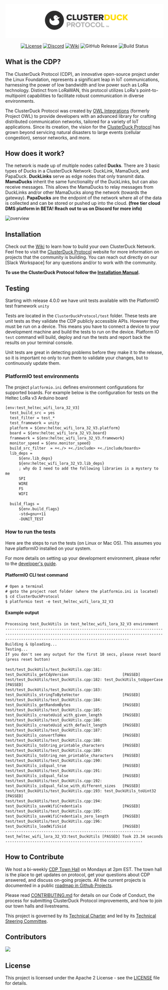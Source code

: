 <p align="center">
  <img src="docs/assets/images/cdp_logo_white_bkg.png" alt="Logo">
</p>

<p align="center">
  <a href="https://www.apache.org/licenses/LICENSE-2.0"><img src="https://img.shields.io/badge/License-Apache2-blue.svg" alt="License"></a>
  <a href="https://discord.com/invite/Cbgbzq353z"><img src="https://img.shields.io/badge/Join-Discord-blue" alt="Discord"></a>
  <a href="https://github.com/Call-for-Code/ClusterDuck-Protocol/wiki"><img src="https://img.shields.io/badge/Read-Wiki-blue" alt="Wiki"></a>
  <img src="https://img.shields.io/github/v/release/ClusterDuck-Protocol/ClusterDuck-Protocol" alt="GitHub Release">
  <img src="https://github.com/ClusterDuck-Protocol/ClusterDuck-Protocol/actions/workflows/arduino_ci.yml/badge.svg" alt="Build Status">
</p>



## What is the CDP?

The ClusterDuck Protocol (CDP), an innovative open-source project under the Linux Foundation, represents a significant leap in IoT communications, harnessing the power of low bandwidth and low power such as LoRa technology. Distinct from LoRaWAN, this protocol utilizes LoRa's point-to-multipoint capabilities to facilitate robust communication in diverse environments.

The ClusterDuck Protocol was created by [OWL Integrations] (formerly Project OWL) to provide developers with an advanced library for crafting distributed communication networks, tailored for a variety of IoT applications. Since its creation, the vision for the [ClusterDuck Protocol] has grown beyond servicing natural disasters to large events (cellular congestion), sensor networks, and more. 

## How does it work?

The network is made up of multiple nodes called **Ducks**. There are 3 basic types of Ducks in a ClusterDuck Network: DuckLink, MamaDuck, and PapaDuck. **DuckLinks** serve as edge nodes that only transmit data. **MamaDucks** inherit the same functionality of the DuckLinks, but can also receive messages. This allows the MamaDucks to relay messages from DuckLinks and/or other MamaDucks along the network (towards the gateway). **PapaDucks** are the endpoint of the network where all of the data is collected and can be stored or pushed up into the cloud. **(free tier cloud DMS platform in BETA! Reach out to us on Discord for more info)**

![overview](https://www.project-owl.com/assets/wiki/cdp-explain-gif.gif)

## Installation

Check out the [Wiki](https://github.com/ClusterDuck-Protocol/ClusterDuck-Protocol/wiki) to learn how to build your own ClusterDuck Network. Feel free to visit the  [ClusterDuck Protocol](https://clusterduckprotocol.org/) website for more information on projects that the community is building. You can reach out directly on our [Slack Workspace] for any questions and/or to work with the community.

**To use the ClusterDuck Protocol follow the [Installation Manual](https://github.com/ClusterDuck-Protocol/ClusterDuck-Protocol/wiki/getting-started).**

## Testing

Starting with release 4.0.0 we have unit tests available with the PlatformIO test framework `unity`

Tests are located in the `ClusterDuckProtocol/test` folder. These tests are unit tests as they validate the CDP publicly accessible APIs. However they must be run on a device. This means you have to connect a device to your development machine and build the tests to run on the device. Platform IO `test` command will build, deploy and run the tests and report back the results on your terminal console.

Unit tests are great in detecting problems before they make it to the release, so it is important no only to run them to validate your changes, but to continuously update them.

### PlatformIO test environments
The project `platformio.ini` defines environment configurations for supported boards.
For example below is the configuration for tests on the Heltec LoRa v3 Arduino board
```
[env:test_heltec_wifi_lora_32_V3]
  test_build_src = yes
  test_filter = test_* 
  test_framework = unity
  platform = ${env:heltec_wifi_lora_32_V3.platform}
  board = ${env:heltec_wifi_lora_32_V3.board}
  framework = ${env:heltec_wifi_lora_32_V3.framework}
  monitor_speed = ${env.monitor_speed}
  build_src_filter  = +<./> +<./include> +<./include/boards>
  lib_deps =
      ${env.lib_deps} 
      ${env:heltec_wifi_lora_32_V3.lib_deps}
      ; why do I need to add the following libraries is a mystery to me
      SPI
      WIRE
      FS
      WIFI
      
  build_flags = 
      ${env.build_flags}
      -std=gnu++11
      -DUNIT_TEST
  ```

### How to run the tests
  Here are the steps to run the tests (on Linux or Mac OS). This assumes you have platformIO installed on your system.

  For more details on setting up your development environment, please refer to the [developer's guide](./DEVELOPER_GUIDE.md).



#### PlatformIO CLI test command
  ```
  # Open a terminal 
  # goto the project root folder (where the platformio.ini is located)
  $ cd ClusterDuckProtocol
  $ platformio test -e test_heltec_wifi_lora_32_V3
  ```
#### Example output

  ```
  Processing test_DuckUtils in test_heltec_wifi_lora_32_V3 environment
---------------------------------------------------------------------------------------------------------------------------------------------------------------------------------------------------
Building & Uploading...
Testing...
If you don't see any output for the first 10 secs, please reset board (press reset button)

test/test_DuckUtils/test_DuckUtils.cpp:181: test_DuckUtils_getCdpVersion                        [PASSED]
test/test_DuckUtils/test_DuckUtils.cpp:182: test_DuckUtils_toUpperCase                          [PASSED]
test/test_DuckUtils/test_DuckUtils.cpp:183: test_DuckUtils_stringToByteVector                   [PASSED]
test/test_DuckUtils/test_DuckUtils.cpp:184: test_DuckUtils_getRandomBytes                       [PASSED]
test/test_DuckUtils/test_DuckUtils.cpp:185: test_DuckUtils_createUuid_with_given_length         [PASSED]
test/test_DuckUtils/test_DuckUtils.cpp:186: test_DuckUtils_createUuid_with_default_length       [PASSED]
test/test_DuckUtils/test_DuckUtils.cpp:187: test_DuckUtils_convertToHex                         [PASSED]
test/test_DuckUtils/test_DuckUtils.cpp:188: test_DuckUtils_toString_printable_characters        [PASSED]
test/test_DuckUtils/test_DuckUtils.cpp:189: test_DuckUtils_toString_non_printable_characters    [PASSED]
test/test_DuckUtils/test_DuckUtils.cpp:190: test_DuckUtils_isEqual_true                         [PASSED]
test/test_DuckUtils/test_DuckUtils.cpp:191: test_DuckUtils_isEqual_false                        [PASSED]
test/test_DuckUtils/test_DuckUtils.cpp:192: test_DuckUtils_isEqual_false_with_different_sizes   [PASSED]
test/test_DuckUtils/test_DuckUtils.cpp:193: test_DuckUtils_toUint32                             [PASSED]
test/test_DuckUtils/test_DuckUtils.cpp:194: test_DuckUtils_saveWifiCredentials                  [PASSED]
test/test_DuckUtils/test_DuckUtils.cpp:195: test_DuckUtils_saveWifiCredentials_zero_length      [PASSED]
test/test_DuckUtils/test_DuckUtils.cpp:196: test_DuckUtils_loadWifiSsid                         [PASSED]
------------------------------------------------------------- test_heltec_wifi_lora_32_V3:test_DuckUtils [PASSED] Took 23.34 seconds -------------------------------------------------------------
```

## How to Contribute

We host a bi-weekly [CDP Town Hall](meet.google.com/unq-duaq-ygj) on Mondays at 2pm EST. The town hall is the place to get updates on protocol, get your questions about CDP answered, and discuss on-going projects. All the current projects is documented in a public [roadmap in Github Projects](https://github.com/ClusterDuck-Protocol/ClusterDuck-Protocol/projects).

Please read [CONTRIBUTING.md](CONTRIBUTING.md) for details on our Code of Conduct, the process for submitting ClusterDuck Protocol improvements, and how to join our town halls and livestreams.

This project is governed by its [Technical Charter](ClusterDuck-Protocol-Technical-Charter.pdf) and led by its [Technical Steering Committee](https://github.com/Call-for-Code/ClusterDuck-Protocol/wiki/technical-steering-committee).

## Contributors

<a href="https://github.com/Call-for-Code/clusterduck-protocol/graphs/contributors">
  <img src="https://contributors-img.web.app/image?repo=Call-for-Code/clusterduck-protocol" />
</a>

## License

This project is licensed under the Apache 2 License - see the [LICENSE](LICENSE) file for details.

[OWL Integrations]: <https://www.owlintegrations.com/>
[ClusterDuck Protocol]: <https://github.com/ClusterDuck-Protocol/ClusterDuck-Protocol/wiki>
[Discord]: <https://discord.com/invite/Cbgbzq353z>
